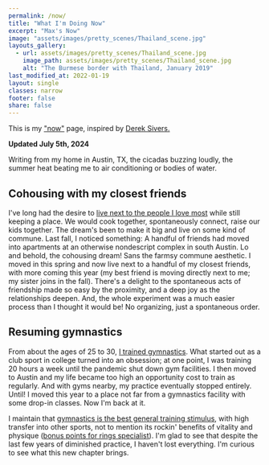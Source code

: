 ```yaml
---
permalink: /now/
title: "What I'm Doing Now"
excerpt: "Max's Now"
image: "assets/images/pretty_scenes/Thailand_scene.jpg"
layouts_gallery:
  - url: assets/images/pretty_scenes/Thailand_scene.jpg
    image_path: assets/images/pretty_scenes/Thailand_scene.jpg
    alt: "The Burmese border with Thailand, January 2019"
last_modified_at: 2022-01-19
layout: single
classes: narrow
footer: false
share: false
---
```


This is my ["now"](https://nownownow.com/about) page, inspired by [Derek Sivers.](https://sivers.org/nowff)

<!--
<br>
Previous:
- [January 2024](https://github.com/mefrem/mefrem.github.io/commit/c6e9764314fed3ef92c22b9084cc0fb423b6c2dc)
- [November 2022](https://github.com/mefrem/mefrem.github.io/commit/3f26026166757d29dc1259c3ac79f3dfc84d530c)
- [April 2021](https://github.com/mefrem/mefrem.github.io/commit/02009472faf8e6587945a7975773552942f7b711)
- [October 2020](https://github.com/mefrem/mefrem.github.io/commit/01e0747d441a4ac868b75960211512aa27357c4c?branch=01e0747d441a4ac868b75960211512aa27357c4c&diff=split)
- [July 2020](https://github.com/mefrem/mefrem.github.io/commit/e05bc4978ca2c3e1954959d566d0a10ed24571d2)

-->

**Updated July 5th, 2024**

Writing from my home in Austin, TX, the cicadas buzzing loudly, the summer heat beating me to air conditioning or bodies of water. 

## Cohousing with my closest friends

I've long had the desire to [live next to the people I love most](https://maxefremov.com/cohousing-coliving-why/) while still keeping a place. We would cook together, spontaneously connect, raise our kids together. The dream's been to make it big and live on some kind of commune. Last fall, I noticed something: A handful of friends had moved into apartments at an otherwise nondescript complex in south Austin. Lo and behold, the cohousing dream! Sans the farmsy commune aesthetic. I moved in this spring and now live next to a handful of my closest friends, with more coming this year (my best friend is moving directly next to me; my sister joins in the fall). There's a delight to the spontaneous acts of friendship made so easy by the proximity, and a deep joy as the relationships deepen. And, the whole experiment was a much easier process than I thought it would be! No organizing, just a spontaneous order. 

## Resuming gymnastics

From about the ages of 25 to 30, [I trained gymnastics](https://www.instagram.com/maximally.me/). What started out as a club sport in college turned into an obsession; at one point, I was training 20 hours a week until the pandemic shut down gym facilities. I then moved to Austin and my life became too high an opportunity cost to train as regularly. And with gyms nearby, my practice eventually stopped entirely. Until! I moved this year to a place not far from a gymnastics facility with some drop-in classes. Now I'm back at it.

I maintain that [gymnastics is the best general training stimulus](https://maxefremov.com/why-you-should-do-gymnastics/), with high transfer into other sports, not to mention its rockin' benefits of vitality and physique ([bonus points for rings specialist](https://maxefremov.com/rings-strength/)). I'm glad to see that despite the last few years of diminished practice, I haven't lost everything. I'm curious to see what this new chapter brings. 
